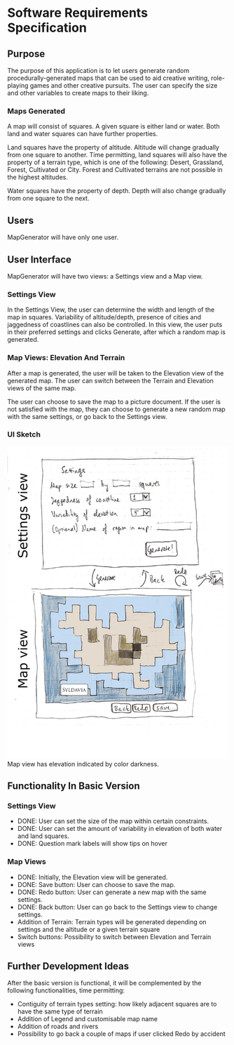 # Software Requirements Specification

## Purpose

The purpose of this application is to let users generate random procedurally-generated maps that can be used to aid creative writing, role-playing games and other creative pursuits. The user can specify the size and other variables to create maps to their liking.

### Maps Generated

A map will consist of squares. A given square is either land or water. Both land and water squares can have further properties.

Land squares have the property of altitude. Altitude will change gradually from one square to another. Time permitting, land squares will also have the property of a terrain type, which is one of the following: Desert, Grassland, Forest, Cultivated or City. Forest and Cultivated terrains are not possible in the highest altitudes.

Water squares have the property of depth. Depth will also change gradually from one square to the next.

## Users

MapGenerator will have only one user.

## User Interface

MapGenerator will have two views: a Settings view and a Map view.

### Settings View

In the Settings View, the user can determine the width and length of the map in squares. Variability of altitude/depth, presence of cities and jaggedness of coastlines can also be controlled. In this view, the user puts in their preferred settings and clicks Generate, after which a random map is generated.

### Map Views: Elevation And Terrain

After a map is generated, the user will be taken to the Elevation view of the generated map. The user can switch between the Terrain and Elevation views of the same map.

The user can choose to save the map to a picture document. If the user is not satisfied with the map, they can choose to generate a new random map with the same settings, or go back to the Settings view.

### UI Sketch

![UI sketch of two views](https://github.com/otsohelos/ot_harjoitustyo/blob/master/MapGenerator/documentation/uisketch.jpg)
Map view has elevation indicated by color darkness.

## Functionality In Basic Version

### Settings View

- DONE: User can set the size of the map within certain constraints.
- DONE: User can set the amount of variability in elevation of both water and land squares.
- DONE: Question mark labels will show tips on hover

### Map Views

- DONE: Initially, the Elevation view will be generated.
- DONE: Save button: User can choose to save the map.
- DONE: Redo button: User can generate a new map with the same settings.
- DONE: Back button: User can go back to the Settings view to change settings.
- Addition of Terrain: Terrain types will be generated depending on settings and the altitude or a given terrain square
- Switch buttons: Possibility to switch between Elevation and Terrain views


## Further Development Ideas

After the basic version is functional, it will be complemented by the following functionalities, time permitting:

- Contiguity of terrain types setting: how likely adjacent squares are to have the same type of terrain
- Addition of Legend and customisable map name
- Addition of roads and rivers
- Possibility to go back a couple of maps if user clicked Redo by accident